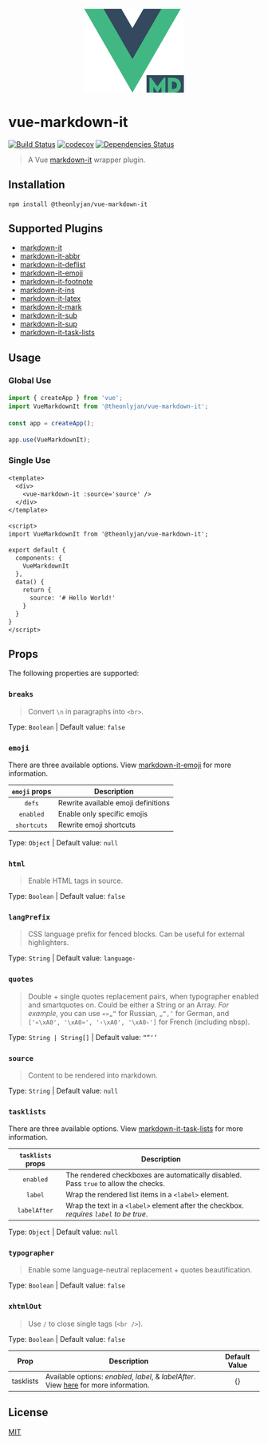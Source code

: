 <p align="center">
  <img width="200" src="logo.png" alt="logo">
</p>

# vue-markdown-it

[![Build Status](https://travis-ci.com/JanGuillermo/vue-markdown-it.svg?branch=master)](https://travis-ci.com/JanGuillermo/vue-markdown-it) [![codecov](https://codecov.io/gh/JanGuillermo/vue-markdown-it/branch/master/graph/badge.svg)](https://codecov.io/gh/JanGuillermo/vue-markdown-it) [![Dependencies Status](https://david-dm.org/JanGuillermo/vue-markdown-it.svg)](https://david-dm.org/JanGuillermo/vue-markdown-it)

> A Vue [markdown-it](https://github.com/markdown-it/markdown-it) wrapper plugin.

## Installation
```
npm install @theonlyjan/vue-markdown-it
```

## Supported Plugins
- [markdown-it](https://github.com/markdown-it/markdown-it)
- [markdown-it-abbr](https://github.com/markdown-it/markdown-it-abbr)
- [markdown-it-deflist](https://github.com/markdown-it/markdown-it-deflist)
- [markdown-it-emoji](https://github.com/markdown-it/markdown-it-emoji)
- [markdown-it-footnote](https://github.com/markdown-it/markdown-it-footnote)
- [markdown-it-ins](https://github.com/markdown-it/markdown-it-ins)
- [markdown-it-latex](https://github.com/tylingsoft/markdown-it-latex)
- [markdown-it-mark](https://github.com/markdown-it/markdown-it-mark)
- [markdown-it-sub](https://github.com/markdown-it/markdown-it-sub)
- [markdown-it-sup](https://github.com/markdown-it/markdown-it-sup)
- [markdown-it-task-lists](https://github.com/revin/markdown-it-task-lists)

## Usage
### Global Use
```js
import { createApp } from 'vue';
import VueMarkdownIt from '@theonlyjan/vue-markdown-it';

const app = createApp();

app.use(VueMarkdownIt);
```

### Single Use
```vue
<template>
  <div>
    <vue-markdown-it :source='source' />
  </div>
</template>

<script>
import VueMarkdownIt from '@theonlyjan/vue-markdown-it';

export default {
  components: {
    VueMarkdownIt
  },
  data() {
    return {
      source: '# Hello World!'
    }
  }
}
</script>
```

## Props
The following properties are supported:

### `breaks`
> Convert `\n` in paragraphs into `<br>`.

Type: `Boolean` | Default value: `false`

### `emoji`
There are three available options. View [markdown-it-emoji](https://github.com/markdown-it/markdown-it-emoji) for more information.

| `emoji` props | Description |
| :-----------: | ----------- |
| `defs`        | Rewrite available emoji definitions |
| `enabled`     | Enable only specific emojis |
| `shortcuts`   | Rewrite emoji shortcuts |

Type: `Object` | Default value: `null`

### `html`
> Enable HTML tags in source.

Type: `Boolean` | Default value: `false`

### `langPrefix`
> CSS language prefix for fenced blocks. Can be useful for external highlighters.

Type: `String` | Default value: `language-`

### `quotes`
> Double + single quotes replacement pairs, when typographer enabled and smartquotes on. Could be either a String or an Array. *For example*, you can use `«»„“` for Russian, `„“‚‘` for German, and `['«\xA0', '\xA0»', '‹\xA0', '\xA0›']` for French (including nbsp).

Type: `String | String[]` | Default value: `“”‘’`

### `source`
> Content to be rendered into markdown.

Type: `String` | Default value: `null`

### `tasklists`
There are three available options. View [markdown-it-task-lists](https://github.com/revin/markdown-it-task-lists) for more information.

| `tasklists` props | Description |
| :---------------: | ----------- |
| `enabled`         | The rendered checkboxes are automatically disabled. Pass `true` to allow the checks. |
| `label`           | Wrap the rendered list items in a `<label>` element. |
| `labelAfter`      | Wrap the text in a `<label>` element after the checkbox. *requires `label` to be true*. |

Type: `Object` | Default value: `null`

### `typographer`
> Enable some language-neutral replacement + quotes beautification.

Type: `Boolean` | Default value: `false`

### `xhtmlOut`
> Use `/` to close single tags (`<br />`).

Type: `Boolean` | Default value: `false`

| Prop        | Description | Default Value |
| :---------: | ----------- | :-----------: |
| tasklists   | Available options: *enabled*, *label*, & *labelAfter*. View [here](https://github.com/revin/markdown-it-task-lists) for more information. | {} |

## License
[MIT](https://github.com/JanGuillermo/vue-markdown-it/blob/master/LICENSE)
